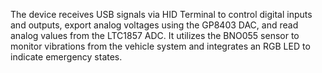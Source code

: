 The device receives USB signals via HID Terminal to control digital inputs and outputs, export analog voltages using the GP8403 DAC, and read analog values from the LTC1857 ADC. It utilizes the BNO055 sensor to monitor vibrations from the vehicle system and integrates an RGB LED to indicate emergency states.
